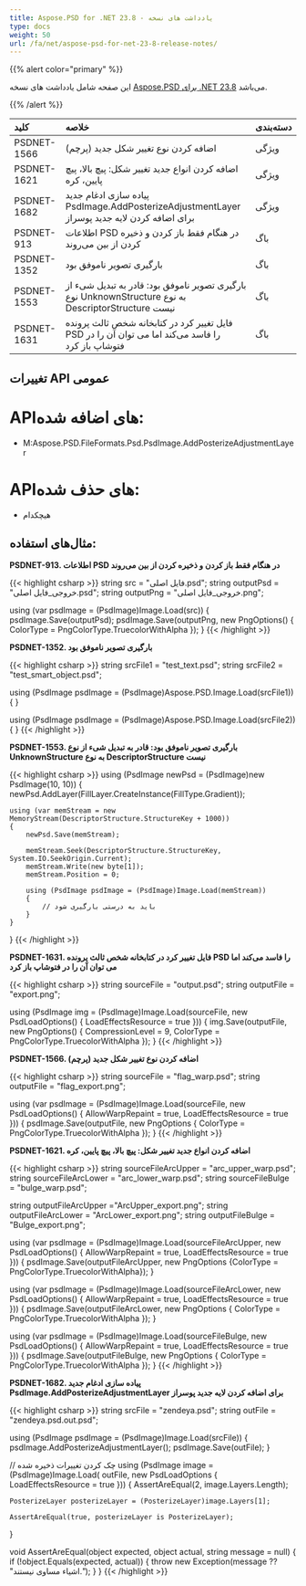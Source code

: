 ```yaml
---
title: Aspose.PSD for .NET 23.8 - یادداشت های نسخه
type: docs
weight: 50
url: /fa/net/aspose-psd-for-net-23-8-release-notes/
---
```


{{% alert color="primary" %}}

این صفحه شامل یادداشت های نسخه [Aspose.PSD برای .NET 23.8](https://www.nuget.org/packages/Aspose.PSD/) می‌باشد.

{{% /alert %}}

| **کلید**     | **خلاصه**                                                                                                  | **دسته‌بندی** |
|:------------|:-------------------------------------------------------------------------------------------------------------|:--------|
| PSDNET-1566 | اضافه کردن نوع تغییر شکل جدید (پرچم) | ویژگی |
| PSDNET-1621 | اضافه کردن انواع جدید تغییر شکل: پیچ بالا، پیچ پایین، کره | ویژگی |
| PSDNET-1682 | پیاده سازی‌‌ ادغام جدید PsdImage.AddPosterizeAdjustmentLayer برای اضافه کردن لایه جدید پوسراز | ویژگی |
| PSDNET-913  | اطلاعات PSD در هنگام فقط باز کردن و ذخیره کردن از بین می‌روند | باگ     |
| PSDNET-1352 | بارگیری تصویر ناموفق بود | باگ     |
| PSDNET-1553 | بارگیری تصویر ناموفق بود: قادر به تبدیل شیء از نوع UnknownStructure به نوع DescriptorStructure نیست | باگ     |
| PSDNET-1631 | فایل تغییر کرد در کتابخانه شخص ثالث پرونده PSD را فاسد می‌کند اما می توان آن را در فتوشاپ باز کرد | باگ     |


## **تغییرات API عمومی**
# **API‌های اضافه شده:**
- M:Aspose.PSD.FileFormats.Psd.PsdImage.AddPosterizeAdjustmentLayer


# **API‌های حذف شده:**
- هیچکدام


## **مثال‌های استفاده:**

**PSDNET-913. اطلاعات PSD در هنگام فقط باز کردن و ذخیره کردن از بین می‌روند**

{{< highlight csharp >}}
string src = "فایل اصلی.psd";
string outputPsd = "خروجی_فایل اصلی.psd";
string outputPng = "خروجی_فایل اصلی.png";

using (var psdImage = (PsdImage)Image.Load(src))
{
    psdImage.Save(outputPsd);
    psdImage.Save(outputPng, new PngOptions() { ColorType = PngColorType.TruecolorWithAlpha });
}
{{< /highlight >}}

**PSDNET-1352. بارگیری تصویر ناموفق بود**

{{< highlight csharp >}}
string srcFile1 = "test_text.psd";
string srcFile2 = "test_smart_object.psd";

using (PsdImage psdImage = (PsdImage)Aspose.PSD.Image.Load(srcFile1))
{
}

using (PsdImage psdImage = (PsdImage)Aspose.PSD.Image.Load(srcFile2))
{
}
{{< /highlight >}}

**PSDNET-1553. بارگیری تصویر ناموفق بود: قادر به تبدیل شیء از نوع UnknownStructure به نوع DescriptorStructure نیست**

{{< highlight csharp >}}
using (PsdImage newPsd = (PsdImage)new PsdImage(10, 10))
{
    newPsd.AddLayer(FillLayer.CreateInstance(FillType.Gradient));

    using (var memStream = new MemoryStream(DescriptorStructure.StructureKey + 1000))
    {
        newPsd.Save(memStream);

        memStream.Seek(DescriptorStructure.StructureKey, System.IO.SeekOrigin.Current);
        memStream.Write(new byte[1]);
        memStream.Position = 0;

        using (PsdImage psdImage = (PsdImage)Image.Load(memStream))
        {
            // باید به درستی بارگیری شود
        }
    }
}
{{< /highlight >}}

**PSDNET-1631. فایل تغییر کرد در کتابخانه شخص ثالث پرونده PSD را فاسد می‌کند اما می توان آن را در فتوشاپ باز کرد**

{{< highlight csharp >}}
string sourceFile = "output.psd";
string outputFile = "export.png";

using (PsdImage img = (PsdImage)Image.Load(sourceFile, new PsdLoadOptions() { LoadEffectsResource = true }))
{
    img.Save(outputFile, new PngOptions() { CompressionLevel = 9, ColorType = PngColorType.TruecolorWithAlpha });
}
{{< /highlight >}}

**PSDNET-1566. اضافه کردن نوع تغییر شکل جدید (پرچم)**

{{< highlight csharp >}}
string sourceFile = "flag_warp.psd";
string outputFile = "flag_export.png";

using (var psdImage = (PsdImage)Image.Load(sourceFile, new PsdLoadOptions() { AllowWarpRepaint = true, LoadEffectsResource = true }))
{
    psdImage.Save(outputFile, new PngOptions
    {
        ColorType = PngColorType.TruecolorWithAlpha
    });
}
{{< /highlight >}}

**PSDNET-1621. اضافه کردن انواع جدید تغییر شکل: پیچ بالا، پیچ پایین، کره**

{{< highlight csharp >}}
string sourceFileArcUpper = "arc_upper_warp.psd";
string sourceFileArcLower = "arc_lower_warp.psd";
string sourceFileBulge =  "bulge_warp.psd";

string outputFileArcUpper ="ArcUpper_export.png";
string outputFileArcLower = "ArcLower_export.png";
string outputFileBulge = "Bulge_export.png";

using (var psdImage = (PsdImage)Image.Load(sourceFileArcUpper, new PsdLoadOptions() { AllowWarpRepaint = true, LoadEffectsResource = true }))
{
    psdImage.Save(outputFileArcUpper, new PngOptions {ColorType = PngColorType.TruecolorWithAlpha});
}

using (var psdImage = (PsdImage)Image.Load(sourceFileArcLower, new PsdLoadOptions() { AllowWarpRepaint = true, LoadEffectsResource = true }))
{
    psdImage.Save(outputFileArcLower, new PngOptions { ColorType = PngColorType.TruecolorWithAlpha });
}

using (var psdImage = (PsdImage)Image.Load(sourceFileBulge, new PsdLoadOptions() { AllowWarpRepaint = true, LoadEffectsResource = true }))
{
    psdImage.Save(outputFileBulge, new PngOptions { ColorType = PngColorType.TruecolorWithAlpha });
}
{{< /highlight >}}

**PSDNET-1682. پیاده سازی‌‌ ادغام جدید PsdImage.AddPosterizeAdjustmentLayer برای اضافه کردن لایه جدید پوسراز**

{{< highlight csharp >}}
string srcFile = "zendeya.psd";
string outFile = "zendeya.psd.out.psd";

using (PsdImage psdImage = (PsdImage)Image.Load(srcFile))
{
    psdImage.AddPosterizeAdjustmentLayer();
    psdImage.Save(outFile);
}

// چک کردن تغییرات ذخیره شده
using (PsdImage image = (PsdImage)Image.Load(
    outFile,
    new PsdLoadOptions { LoadEffectsResource = true }))
{
    AssertAreEqual(2, image.Layers.Length);

    PosterizeLayer posterizeLayer = (PosterizeLayer)image.Layers[1];

    AssertAreEqual(true, posterizeLayer is PosterizeLayer);
}

void AssertAreEqual(object expected, object actual, string message = null)
{
    if (!object.Equals(expected, actual))
    {
        throw new Exception(message ?? "اشیاء مساوی نیستند.");
    }
}
{{< /highlight >}}
